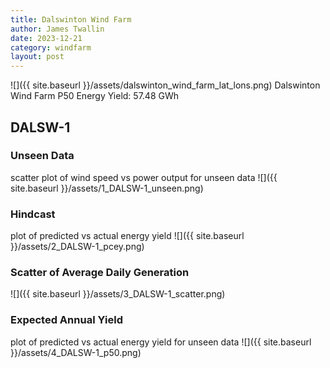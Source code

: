 ```yaml
---
title: Dalswinton Wind Farm
author: James Twallin
date: 2023-12-21
category: windfarm
layout: post
---
```

![]({{ site.baseurl }}/assets/dalswinton_wind_farm_lat_lons.png)
Dalswinton Wind Farm P50 Energy Yield: 57.48 GWh

DALSW-1
-------------
### Unseen Data 
scatter plot of wind speed vs power output for unseen data
![]({{ site.baseurl }}/assets/1_DALSW-1_unseen.png)
### Hindcast 
plot of predicted vs actual energy yield
![]({{ site.baseurl }}/assets/2_DALSW-1_pcey.png)
### Scatter of Average Daily Generation 

![]({{ site.baseurl }}/assets/3_DALSW-1_scatter.png)
### Expected Annual Yield 
plot of predicted vs actual energy yield for unseen data
![]({{ site.baseurl }}/assets/4_DALSW-1_p50.png)

